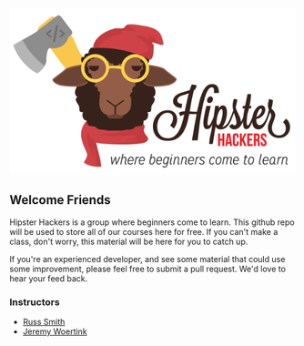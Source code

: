 ![Hipster Hackers](HipsterHackers_Logo.png)

## Welcome Friends
Hipster Hackers is a group where beginners come to learn. This github repo will be used to store all of our courses here for free. If you can't make a class, don't worry, this material will be here for you to catch up.

If you're an experienced developer, and see some material that could use some improvement, please feel free to submit a pull request. We'd love to hear your feed back.

### Instructors

* [Russ Smith](https://github.com/russ)
* [Jeremy Woertink](https://github.com/jwoertink)
